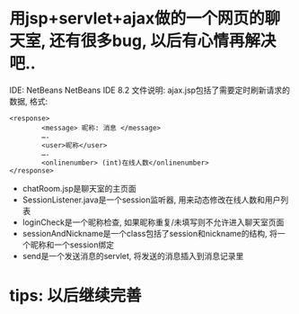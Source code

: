 # 用jsp+servlet+ajax做的一个网页的聊天室, 还有很多bug, 以后有心情再解决吧..

IDE: NetBeans NetBeans IDE 8.2
文件说明:
ajax.jsp包括了需要定时刷新请求的数据, 格式:
```
<response>
		<message> 昵称: 消息 </message>
		….
		<user>昵称</user>
		….
		<onlinenumber> (int)在线人数</onlinenumber>
</response>
```
- chatRoom.jsp是聊天室的主页面
- SessionListener.java是一个session监听器, 用来动态修改在线人数和用户列表
- loginCheck是一个昵称检查, 如果昵称重复/未填写则不允许进入聊天室页面
- sessionAndNickname是一个class包括了session和nickname的结构, 将一个昵称和一个session绑定
- send是一个发送消息的servlet, 将发送的消息插入到消息记录里

# tips: 以后继续完善
